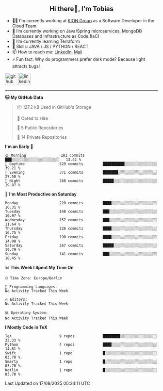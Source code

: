 <h2 align="center">Hi there👋, I'm Tobias</h2>

- 🧑‍💼 I'm currently working at [KION Group](https://www.kiongroup.com/) as a Software Developer in the Cloud Team
- 🔭 I’m currently working on Java/Spring microservices, MongoDB Databases and Infrastructure as Code (IaC)
- 🌱 I’m currently learning Terraform
- 💪 Skills: JAVA / JS / PYTHON / REACT
- 📫 How to reach me: [LinkedIn](https://www.linkedin.com/in/tgoetz), [Mail](mailto:mail@tobiasgoetz.com) 
- ⚡ Fun fact: Why do programmers prefer dark mode? Because light attracts bugs!

[<img src='https://cdn.jsdelivr.net/npm/simple-icons@3.0.1/icons/github.svg' alt='github' height='40'>](https://github.com/TobiasGoetz)  [<img src='https://cdn.jsdelivr.net/npm/simple-icons@3.0.1/icons/linkedin.svg' alt='linkedin' height='40'>](https://www.linkedin.com/in/tgoetz/)  

---

<!--START_SECTION:waka-->
**🐱 My GitHub Data** 

> 📦 127.2 kB Used in GitHub's Storage 
 > 
> 💼 Opted to Hire
 > 
> 📜 5 Public Repositories 
 > 
> 🔑 14 Private Repositories 
 > 
**I'm an Early 🐤** 

```text
🌞 Morning                181 commits         ███░░░░░░░░░░░░░░░░░░░░░░   13.42 % 
🌆 Daytime                529 commits         ██████████░░░░░░░░░░░░░░░   39.21 % 
🌃 Evening                371 commits         ███████░░░░░░░░░░░░░░░░░░   27.50 % 
🌙 Night                  268 commits         █████░░░░░░░░░░░░░░░░░░░░   19.87 % 
```
📅 **I'm Most Productive on Saturday** 

```text
Monday                   220 commits         ████░░░░░░░░░░░░░░░░░░░░░   16.31 % 
Tuesday                  148 commits         ███░░░░░░░░░░░░░░░░░░░░░░   10.97 % 
Wednesday                157 commits         ███░░░░░░░░░░░░░░░░░░░░░░   11.64 % 
Thursday                 226 commits         ████░░░░░░░░░░░░░░░░░░░░░   16.75 % 
Friday                   190 commits         ████░░░░░░░░░░░░░░░░░░░░░   14.08 % 
Saturday                 267 commits         █████░░░░░░░░░░░░░░░░░░░░   19.79 % 
Sunday                   141 commits         ███░░░░░░░░░░░░░░░░░░░░░░   10.45 % 
```


📊 **This Week I Spent My Time On** 

```text
🕑︎ Time Zone: Europe/Berlin

💬 Programming Languages: 
No Activity Tracked This Week

🔥 Editors: 
No Activity Tracked This Week

💻 Operating System: 
No Activity Tracked This Week
```

**I Mostly Code in TeX** 

```text
TeX                      9 repos             ████████░░░░░░░░░░░░░░░░░   33.33 % 
Python                   4 repos             ████░░░░░░░░░░░░░░░░░░░░░   14.81 % 
Swift                    1 repo              █░░░░░░░░░░░░░░░░░░░░░░░░   03.70 % 
Smarty                   1 repo              █░░░░░░░░░░░░░░░░░░░░░░░░   03.70 % 
Kotlin                   1 repo              █░░░░░░░░░░░░░░░░░░░░░░░░   03.70 % 
```




 Last Updated on 17/08/2025 00:24:11 UTC
<!--END_SECTION:waka-->
